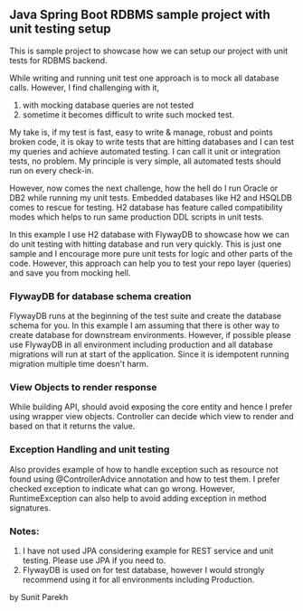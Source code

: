 ## Java Spring Boot RDBMS sample project with unit testing setup

This is sample project to showcase how we can setup our project with unit tests for RDBMS backend.

While writing and running unit test one approach is to mock all database calls. However, I find challenging with it,

1. with mocking database queries are not tested
2. sometime it becomes difficult to write such mocked test.

My take is, if my test is fast, easy to write & manage, robust and points broken code, it is okay to write tests that are hitting databases and I can test my queries and achieve automated testing. I can call it unit or integration tests, no problem. My principle is very simple, all automated tests should run on every check-in.

However, now comes the next challenge, how the hell do I run Oracle or DB2 while running my unit tests. Embedded databases like H2 and HSQLDB comes to rescue for testing. H2 database has feature called compatibility modes which helps to run same production DDL scripts in unit tests.

In this example I use H2 database with FlywayDB to showcase how we can do unit testing with hitting database and run very quickly. This is just one sample and I encourage more pure unit tests for logic and other parts of the code. However, this approach can help you to test your repo layer (queries) and save you from mocking hell.

### FlywayDB for database schema creation

FlywayDB runs at the beginning of the test suite and create the database schema for you. In this example I am assuming that there is other way to create database for downstream environments. However, if possible please use FlywayDB in all environment including production and all database migrations will run at start of the application. Since it is idempotent running migration multiple time doesn't harm.

### View Objects to render response

While building API, should avoid exposing the core entity and hence I prefer using wrapper view objects. Controller can decide which view to render and based on that it returns the value.

### Exception Handling and unit testing

Also provides example of how to handle exception such as resource not found using @ControllerAdvice annotation and how to test them. I prefer checked exception to indicate what can go wrong. However, RuntimeException can also help to avoid adding exception in method signatures.


### Notes:

1. I have not used JPA considering example for REST service and unit testing. Please use JPA if you need to.
2. FlywayDB is used on for test database, however I would strongly recommend using it for all environments including Production.

by Sunit Parekh






